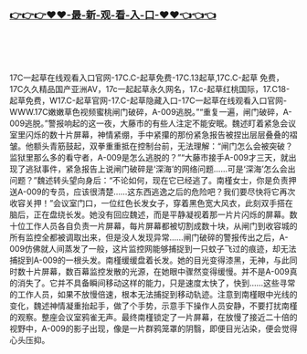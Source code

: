 <h3 class="heading-element" style="font-size:1.25em;font-weight:var(--base-text-weight-semibold, 600);color:#1F2328;font-family:-apple-system, BlinkMacSystemFont, &quot;background-color:#FFFFFF;">
	<a href="https://github.k596.com/20250311.html">👉👉👉♥♥-最-新-观-看-入-口-♥♥👈👈👈
</a>
</h3>
</br>
</br>
</br>

17C一起草在线观看入口官网-17C.C-起草免费-17C.13起草,17C.C-起草 免费，17C久久精品国产亚洲AV，17c一起起草永久网名，17.c-起草红桃国际，17.C18-起草免费，W17.C-起草官网-17.C-起草隐藏入口-17C一起草在线观看入口官网-WWW.17C嫩嫩草色视频蜜桃闸门破碎，A-009逃脱。”“重复一遍，闸门破碎，A-009逃脱。”警报响起的这一夜，大藤市的有些人注定不能安眠。魏述盯着紧急会议室里闪烁的数十片屏幕，神情紧绷，手中紧攥的那份紧急报告被捏出层层叠叠的褶皱。他额头青筋鼓起，双拳重重抵在控制台前，无法理解：“闸门怎么会被突破？监狱里那么多的看守者，A-009是怎么逃脱的？”“大藤市接手A-009才三天，就出现了逃狱事件，紧急报告上说闸门破碎是‘深海’的网络问题……可是‘深海’怎么会出问题？”魏述转头望向身后：“不论如何，现在它已经逃了。南槿女士，你是负责押送A-009的专员，应该很清楚……这东西逃逸之后的危险吧？我们要尽快将它再次收容关押！”会议室门口，一位红色长发女子，穿着黑色宽大风衣，此刻双手搭在脑后，正在盘绕长发。她没有回应魏述，而是平静凝视着那一片片闪烁的屏幕。数十位工作人员各自负责一片屏幕，每片屏幕都被切割成数十块，从闸门到收容城的所有监控全都被调取出来，但是没人发现异常……闸门破碎的警报传出之后，A-009仿佛就人间蒸发了一般，这片监控网能够捕捉到一只蚊子飞过的痕迹，却无法捕捉到A-009的一根头发。南槿缓缓盘着长发。她的目光变得漆黑，无神，与此同时数十片屏幕，数百幕监控发散的光源，在她眼中骤然变得缓慢。并不是A-009真的消失了。它并不具备瞬间移动这样的能力，只是速度太快了，快到……这些寻常的工作人员，如果不放慢倍速，根本无法捕捉到移动轨迹。注意到南槿眼中光线的变化，魏述神情凝重抬起手，做了个手势，示意手下操作人员安静，不要打扰南槿的观察。整座会议室鸦雀无声。最终南槿锁定了一片屏幕，在放慢了接近二十倍的视野中，A-009的影子出现，像是一片群鸦笼罩的阴翳，即便目光沾染，便会觉得心头压抑。


